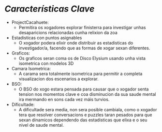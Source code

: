 # _Características Clave_

* ProjectCacahuete:
  * Permitira os xogadores explorar finisterra para investigar unhas desaparicions relacionadas cunha relixion da zoa
* Estadisticas con puntos asignables
   * O xogador podera elixir onde distribuir as estadisticas do investigador/a, facendo que as formas de xogar sexan diferentes.
* Graficos:
  * Os graficos seran coma os de Disco Elysium usando unha vista isometrica con modelos 3D
* Camara Isometrica:
   * A carama sera totalmente isometrica para permitir a completa visualizacion dos escenarios a explorar.
* BSO:
   * O BSO do xogo estara pensada para causar que o xogador senta tension nos momentos clave e coa disminucion da sua saude mental ira mermando en sons cada vez máis turvios.
* Dificultade:
  *  A dificultade sera media, non sera posible cambiala, como o xogador tera que resolver conversacions e puzzles taran pesados para que sexan dinamicos dependendo das estadisticas que elixa e o seu nivel de saude mental.
